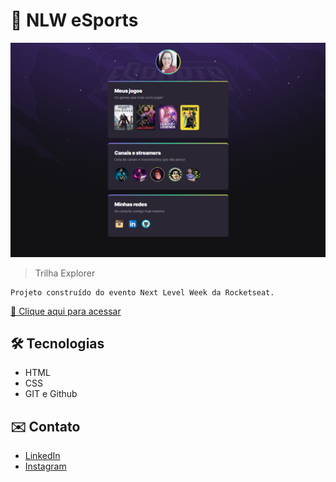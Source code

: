 # 🚀  NLW eSports 

![preview](./.github/jsiqueiras.github.io_nlw-esports-explorer_.png)

> Trilha Explorer

    Projeto construído do evento Next Level Week da Rocketseat.

[🔗 Clique aqui para acessar](https://jsiqueiras.github.io/nlw-esports-explorer/)

## 🛠️ Tecnologias

- HTML
- CSS
- GIT e Github

## ✉️ Contato

- [LinkedIn](https://www.linkedin.com/in/jaqueline-siqueira-389bb8137/)
- [Instagram](https://www.instagram.com/jaquesiiqueiira/)
